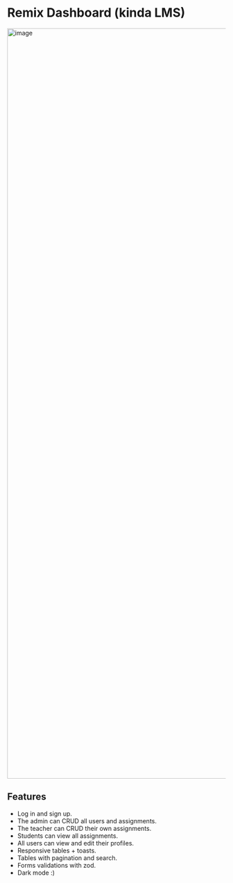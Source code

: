 # Remix Dashboard (kinda LMS)

<img width="1728" alt="image" src="https://github.com/sjdonado/remix-dashboard/assets/27580836/c6fdcb37-0c95-41e1-bdb1-ee79db335714">

## Features
- Log in and sign up.
- The admin can CRUD all users and assignments.
- The teacher can CRUD their own assignments.
- Students can view all assignments.
- All users can view and edit their profiles.
- Responsive tables + toasts.
- Tables with pagination and search.
- Forms validations with zod.
- Dark mode :)
